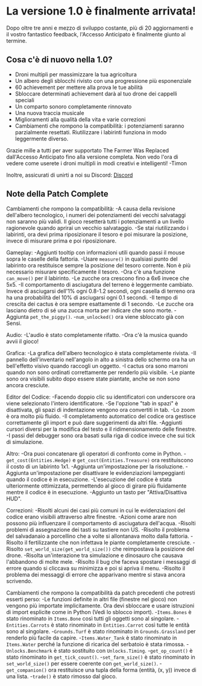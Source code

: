 # La versione 1.0 è finalmente arrivata!
Dopo oltre tre anni e mezzo di sviluppo costante, più di 20 aggiornamenti e il vostro fantastico feedback, l'Accesso Anticipato è finalmente giunto al termine.

## Cosa c'è di nuovo nella 1.0?
- Droni multipli per massimizzare la tua agricoltura
- Un albero degli sblocchi rivisto con una progressione più esponenziale
- 60 achievement per mettere alla prova le tue abilità
- Sbloccare determinati achievement darà al tuo drone dei cappelli speciali
- Un comparto sonoro completamente rinnovato
- Una nuova traccia musicale
- Miglioramenti alla qualità della vita e varie correzioni
- Cambiamenti che rompono la compatibilità: i potenziamenti saranno parzialmente resettati. Riutilizzare i labirinti funziona in modo leggermente diverso.

Grazie mille a tutti per aver supportato The Farmer Was Replaced dall'Accesso Anticipato fino alla versione completa. 
Non vedo l'ora di vedere come userete i droni multipli in modi creativi e intelligenti!
-Timon

Inoltre, assicurati di unirti a noi su Discord: 
[Discord](https://discord.com/invite/kj33cJkeJn)

## Note della Patch Complete
Cambiamenti che rompono la compatibilità:
-A causa della revisione dell'albero tecnologico, i numeri dei potenziamenti dei vecchi salvataggi non saranno più validi. Il gioco resetterà tutti i potenziamenti a un livello ragionevole quando aprirai un vecchio salvataggio.
-Se stai riutilizzando i labirinti, ora devi prima riposizionare il tesoro e poi misurare la posizione, invece di misurare prima e poi riposizionare.

Gameplay:
-Aggiunti tooltip con informazioni utili quando passi il mouse sopra le caselle della fattoria.
-Usare `measure()` in qualsiasi punto del labirinto ora restituisce sempre la posizione del tesoro corrente. Non è più necessario misurare specificamente il tesoro.
-Ora c'è una funzione `can_move()` per il labirinto.
-Le zucche ora crescono fino a 6x6 invece che 5x5.
-Il comportamento di asciugatura del terreno è leggermente cambiato. Invece di asciugarsi dell'1% ogni 0.8-1.2 secondi, ogni casella di terreno ora ha una probabilità del 10% di asciugarsi ogni 0.1 secondi.
-Il tempo di crescita dei cactus è ora sempre esattamente di 1 secondo.
-Le zucche ora lasciano dietro di sé una zucca morta per indicare che sono morte.
-Aggiunta `pet_the_piggy()`.
-`num_unlocked()` ora viene sbloccato già con Sensi.

Audio:
-L'audio è stato completamente rifatto.
-Ora c'è la musica quando avvii il gioco!

Grafica:
-La grafica dell'albero tecnologico è stata completamente rivista.
-Il pannello dell'inventario nell'angolo in alto a sinistra dello schermo ora ha un bell'effetto visivo quando raccogli un oggetto.
-I cactus ora sono marroni quando non sono ordinati correttamente per renderlo più visibile.
-Le piante sono ora visibili subito dopo essere state piantate, anche se non sono ancora cresciute.

Editor del Codice:
-Facendo doppio clic su identificatori con underscore ora viene selezionato l'intero identificatore.
-Se l'opzione "tab in spazi" è disattivata, gli spazi di indentazione vengono ora convertiti in tab.
-Lo zoom è ora molto più fluido.
-Il completamento automatico del codice ora gestisce correttamente gli import e può dare suggerimenti da altri file.
-Aggiunti cursori diversi per la modifica del testo e il ridimensionamento delle finestre.
-I passi del debugger sono ora basati sulla riga di codice invece che sui tick di simulazione.

Altro:
-Ora puoi concatenare gli operatori di confronto come in Python.
-`get_cost(Entities.Hedge)` e `get_cost(Entities.Treasure)` ora restituiscono il costo di un labirinto 1x1.
-Aggiunta un'impostazione per la risoluzione.
-Aggiunta un'impostazione per disattivare le evidenziazioni lampeggianti quando il codice è in esecuzione.
-L'esecuzione del codice è stata ulteriormente ottimizzata, permettendo al gioco di girare più fluidamente mentre il codice è in esecuzione.
-Aggiunto un tasto per "Attiva/Disattiva HUD".

Correzioni:
-Risolti alcuni dei casi più comuni in cui le evidenziazioni del codice erano visibili attraverso altre finestre.
-Azioni come arare non possono più influenzare il comportamento di asciugatura dell'acqua.
-Risolti problemi di assegnazione dei tasti su tastiere non US.
-Risolto il problema del salvadanaio a porcellino che a volte si allontanava molto dalla fattoria.
-Risolto il fertilizzante che non infettava le piante completamente cresciute.
-Risolto `set_world_size(get_world_size())` che reimpostava la posizione del drone.
-Risolta un'interazione tra simulazione e dinosauro che causava l'abbandono di molte mele.
-Risolto il bug che faceva spostare i messaggi di errore quando si cliccava su minimizza e poi si apriva il menu.
-Risolto il problema dei messaggi di errore che apparivano mentre si stava ancora scrivendo.

Cambiamenti che rompono la compatibilità da patch precedenti che potresti esserti perso:
-Le funzioni definite in altri file (finestre nel gioco) non vengono più importate implicitamente. Ora devi sbloccare e usare istruzioni di import esplicite come in Python (Vedi lo sblocco import).
-`Items.Bones` è stato rinominato in `Items.Bone` così tutti gli oggetti sono al singolare.
-`Entities.Carrots` è stato rinominato in `Entities.Carrot` così tutte le entità sono al singolare.
-`Grounds.Turf` è stato rinominato in `Grounds.Grassland` per renderlo più facile da capire.
-`Items.Water_Tank` è stato rinominato in `Items.Water` perché la funzione di ricarica del serbatoio è stata rimossa.
-`Unlocks.Benchmark` è stato sostituito con `Unlocks.Timing`.
-`get_op_count()` è stato rinominato in `get_tick_count()`.
-`set_farm_size()` è stato rinominato in `set_world_size()` per essere coerente con `get_world_size()`.
-`get_companion()` ora restituisce una tupla della forma (entità, (x, y)) invece di una lista.
-`trade()` è stato rimosso dal gioco.